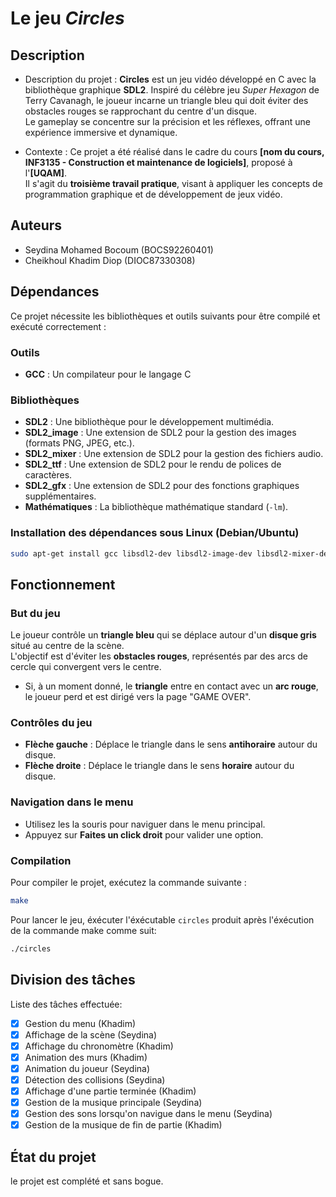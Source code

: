 # Le jeu *Circles*

## Description

* Description du projet :
**Circles** est un jeu vidéo développé en C avec la bibliothèque graphique **SDL2**. Inspiré du célèbre jeu *Super Hexagon* de Terry Cavanagh, le joueur incarne un triangle bleu qui doit éviter des obstacles rouges se rapprochant du centre d'un disque.  
Le gameplay se concentre sur la précision et les réflexes, offrant une expérience immersive et dynamique.

* Contexte :
Ce projet a été réalisé dans le cadre du cours **[nom du cours, INF3135 - Construction et maintenance de logiciels]**, proposé à l'**[UQAM]**.  
Il s'agit du **troisième travail pratique**, visant à appliquer les concepts de programmation graphique et de développement de jeux vidéo.


## Auteurs

- Seydina Mohamed Bocoum (BOCS92260401)
- Cheikhoul Khadim Diop (DIOC87330308)

## Dépendances

Ce projet nécessite les bibliothèques et outils suivants pour être compilé et exécuté correctement :

### Outils
- **GCC** : Un compilateur pour le langage C 

### Bibliothèques

- **SDL2** : Une bibliothèque pour le développement multimédia.
- **SDL2_image** : Une extension de SDL2 pour la gestion des images (formats PNG, JPEG, etc.).
- **SDL2_mixer** : Une extension de SDL2 pour la gestion des fichiers audio.
- **SDL2_ttf** : Une extension de SDL2 pour le rendu de polices de caractères.
- **SDL2_gfx** : Une extension de SDL2 pour des fonctions graphiques supplémentaires.
- **Mathématiques** : La bibliothèque mathématique standard (`-lm`).

### Installation des dépendances sous Linux (Debian/Ubuntu)

```bash
sudo apt-get install gcc libsdl2-dev libsdl2-image-dev libsdl2-mixer-dev libsdl2-ttf-dev libsdl2-gfx-dev
```



## Fonctionnement

### But du jeu
Le joueur contrôle un **triangle bleu** qui se déplace autour d'un **disque gris** situé au centre de la scène.  
L'objectif est d'éviter les **obstacles rouges**, représentés par des arcs de cercle qui convergent vers le centre.  
- Si, à un moment donné, le **triangle** entre en contact avec un **arc rouge**, le joueur perd et est dirigé vers la page "GAME OVER".

### Contrôles du jeu
- **Flèche gauche** : Déplace le triangle dans le sens **antihoraire** autour du disque.  
- **Flèche droite** : Déplace le triangle dans le sens **horaire** autour du disque.

### Navigation dans le menu
- Utilisez les la souris pour naviguer dans le menu principal.  
- Appuyez sur **Faites un click droit** pour valider une option.

### Compilation
Pour compiler le projet, exécutez la commande suivante :  
```bash
make
```
Pour lancer le jeu, éxécuter l'éxécutable `circles` produit après l'éxécution de la commande make comme suit:
```bash
./circles
```


## Division des tâches

Liste des tâches effectuée:

* [X] Gestion du menu (Khadim)
* [X] Affichage de la scène (Seydina)
* [X] Affichage du chronomètre (Khadim)
* [X] Animation des murs (Khadim)
* [X] Animation du joueur (Seydina)
* [X] Détection des collisions (Seydina)
* [X] Affichage d'une partie terminée (Khadim)
* [X] Gestion de la musique principale (Seydina)
* [X] Gestion des sons lorsqu'on navigue dans le menu (Seydina)
* [X] Gestion de la musique de fin de partie (Khadim)

## État du projet

le projet est complété et sans bogue.
